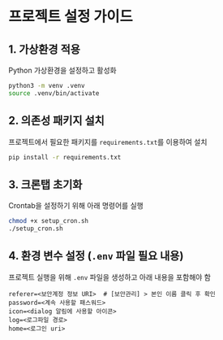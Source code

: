 # 프로젝트 설정 가이드

## 1. 가상환경 적용
Python 가상환경을 설정하고 활성화

```bash
python3 -m venv .venv
source .venv/bin/activate
```

## 2. 의존성 패키지 설치
프로젝트에서 필요한 패키지를 `requirements.txt`를 이용하여 설치

```bash
pip install -r requirements.txt
```

## 3. 크론탭 초기화
Crontab을 설정하기 위해 아래 명령어를 실행

```bash
chmod +x setup_cron.sh
./setup_cron.sh
```

## 4. 환경 변수 설정 (`.env` 파일 필요 내용)
프로젝트 실행을 위해 `.env` 파일을 생성하고 아래 내용을 포함해야 함

```
referer=<보안계정 정보 URI>  # [보안관리] > 본인 이름 클릭 후 확인
password=<계속 사용할 패스워드>
icon=<dialog 알림에 사용할 아이콘>
log=<로그파일 경로>
home=<로그인 uri>
```
